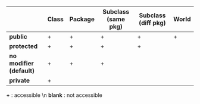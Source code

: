 |            | Class | Package | Subclass (same pkg) | Subclass (diff pkg) | World |
|------------|-------|---------|---------------------|----------------------|-------|
| **public** |   +   |    +    |          +          |          +           |   +   |
| **protected** |   +   |    +    |          +          |          +           |       |
| **no modifier (default)** |   +   |    +    |          +          |                      |       |
| **private** |   +   |         |                     |                      |       |


**+** : accessible \n
**blank** : not accessible